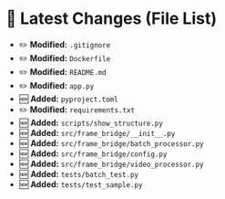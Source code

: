 # 🔄 Latest Changes (File List)

- ✏️ **Modified:** `.gitignore`
- ✏️ **Modified:** `Dockerfile`
- ✏️ **Modified:** `README.md`
- ✏️ **Modified:** `app.py`
- 🆕 **Added:** `pyproject.toml`
- ✏️ **Modified:** `requirements.txt`
- 🆕 **Added:** `scripts/show_structure.py`
- 🆕 **Added:** `src/frame_bridge/__init__.py`
- 🆕 **Added:** `src/frame_bridge/batch_processor.py`
- 🆕 **Added:** `src/frame_bridge/config.py`
- 🆕 **Added:** `src/frame_bridge/video_processor.py`
- 🆕 **Added:** `tests/batch_test.py`
- 🆕 **Added:** `tests/test_sample.py`
